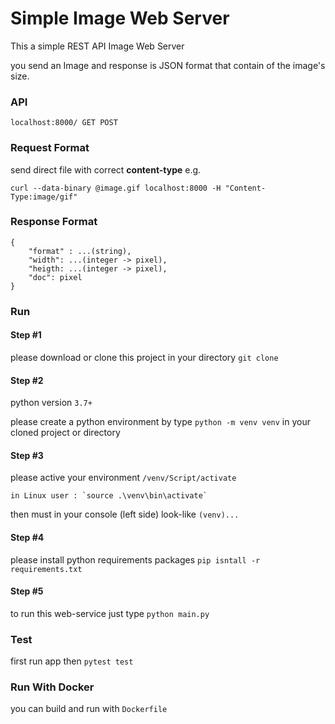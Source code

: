 # Simple Image Web Server
This a simple REST API Image Web Server

you send an Image and response is JSON format that contain of the image's size.
### API
`localhost:8000/ GET POST`

### Request Format
send direct file with correct **content-type** e.g.

    curl --data-binary @image.gif localhost:8000 -H "Content-Type:image/gif"

### Response Format
    {
        "format" : ...(string),
        "width": ...(integer -> pixel),
        "heigth: ...(integer -> pixel),
        "doc": pixel
    }

### Run
#### Step #1
please download or clone this project in your directory `git clone`

#### Step #2
python version `3.7+`

please create a python environment by type `python -m venv venv` in your cloned project or directory

#### Step #3
please active your environment `/venv/Script/activate`

    in Linux user : `source .\venv\bin\activate`

then must in your console (left side) look-like `(venv)...`

#### Step #4
please install python requirements packages `pip isntall -r requirements.txt`

#### Step #5
to run this web-service just type `python main.py`

### Test
first run app then `pytest test`

### Run With Docker
you can build and run with `Dockerfile`